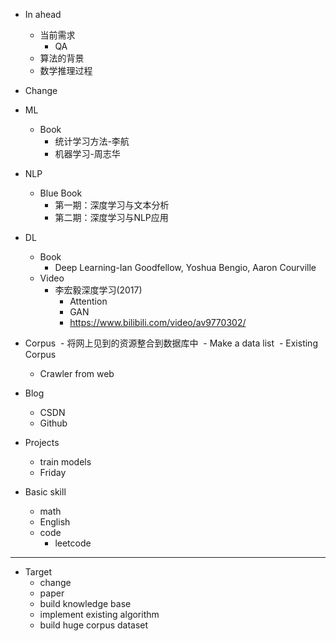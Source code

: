 - In ahead
  - 当前需求
    - QA
  - 算法的背景
  - 数学推理过程 
- Change

- ML
  - Book
    - 统计学习方法-李航
    - 机器学习-周志华
- NLP
  - Blue Book
    - 第一期：深度学习与文本分析
    - 第二期：深度学习与NLP应用
- DL 
  - Book
    - Deep Learning-Ian Goodfellow, Yoshua Bengio, Aaron Courville
  - Video
    - 李宏毅深度学习(2017)
      - Attention
      - GAN
      - https://www.bilibili.com/video/av9770302/
- Corpus
  - 将网上见到的资源整合到数据库中
  - Make a data list
  - Existing Corpus
  - Crawler from web
- Blog
  - CSDN
  - Github
- Projects
  - train models
  - Friday
- Basic skill
  - math
  - English
  - code
    - leetcode

---

- Target
  - change
  - paper
  - build knowledge base
  - implement existing algorithm
  - build huge corpus dataset



